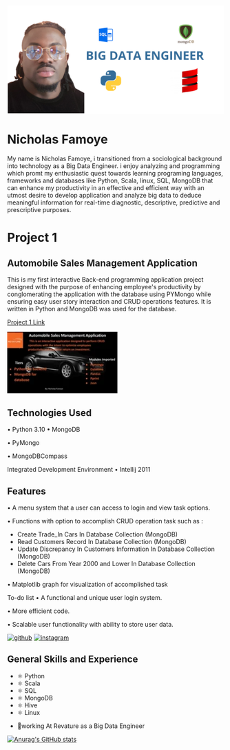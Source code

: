 ![Big Data Engineer](https://github.com/NickFamoye/NickFamoye/blob/main/Blue%20and%20yellow%20simple%20digital%20marketing%20banner%20(1).png)

# Nicholas Famoye
My name is Nicholas Famoye, i transitioned from a sociological background into technology as a Big Data Engineer. i enjoy analyzing and programming which promt my enthusiastic quest towards learning programing languages, frameworks and databases like Python, Scala, linux, SQL, MongoDB that can enhance my productivity in an effective and efficient way with an utmost desire to develop application and analyze big data to deduce meaningful information for real-time diagnostic, descriptive, predictive and prescriptive purposes.

# Project 1

## Automobile Sales Management Application
This is  my first interactive Back-end programming application project designed with the purpose of enhancing employee's productivity by conglomerating the application  with the database using PYMongo while ensuring easy user story interaction and CRUD operations features. It is written in Python and MongoDB was used for the database.

[Project 1 Link](https://github.com/NickFamoye/Nick_Famoye/commit/64f59f10fbf41917402c61eb528023d8b55cb8fe#diff-0ac71c306a5e10029c76656606af8bb16ebb873a05b71f5c691ee5fbbddce319)

<img src="https://github.com/NickFamoye/NickFamoye/blob/main/Gif.webp" width="256" />

## Technologies Used
• Python 3.10 • MongoDB

• PyMongo

• MongoDBCompass

Integrated Development Environment
•	Intellij 2011

## Features
• A menu system that a user can access to login and view task options.

• Functions with option to accomplish CRUD operation task such as :

 - Create Trade_In Cars In Database Collection (MongoDB)
 - Read Customers Record In Database Collection (MongoDB)
 - Update Discrepancy In Customers Information In Database Collection (MongoDB)
 - Delete Cars From Year 2000 and Lower In Database Collection (MongoDB)
 
• Matplotlib graph for visualization of accomplished task

To-do list
• A functional and unique user login system.

• More efficient code.

• Scalable user functionality with ability to store user data.


[<img src='https://cdn.jsdelivr.net/npm/simple-icons@3.0.1/icons/github.svg' alt='github' height='40'>](https://github.com/NickFamoye)  [<img src='https://cdn.jsdelivr.net/npm/simple-icons@3.0.1/icons/instagram.svg' alt='instagram' height='40'>](https://www.instagram.com/the_famoye/)  

## General Skills and Experience
* ⚛ Python 
* ⚛ Scala 
* ⚛ SQL
* ⚛ MongoDB
* ⚛ Hive 
* ⚛ Linux

- 🔭working At Revature as a Big Data Engineer


[![Anurag's GitHub stats](https://github-readme-stats.vercel.app/api?username=NickFamoye)](https://github.com/anuraghazra/github-readme-stats)
